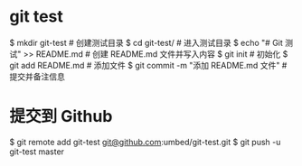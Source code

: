# git test

$ mkdir git-test                     # 创建测试目录
$ cd git-test/                       # 进入测试目录
$ echo "# Git 测试" >> README.md     # 创建 README.md 文件并写入内容
$ git init                                  # 初始化
$ git add README.md                         # 添加文件
$ git commit -m "添加 README.md 文件"        # 提交并备注信息

# 提交到 Github
$ git remote add git-test git@github.com:umbed/git-test.git
$ git push -u git-test master
